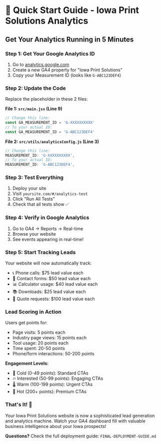 # 🎯 Quick Start Guide - Iowa Print Solutions Analytics
## Get Your Analytics Running in 5 Minutes

### Step 1: Get Your Google Analytics ID
1. Go to [analytics.google.com](https://analytics.google.com)
2. Create a new GA4 property for "Iowa Print Solutions"
3. Copy your Measurement ID (looks like `G-ABC123DEF4`)

### Step 2: Update the Code
Replace the placeholder in these 2 files:

**File 1: `src/main.jsx` (Line 9)**
```javascript
// Change this line:
const GA_MEASUREMENT_ID = 'G-XXXXXXXXXX'
// To your actual ID:
const GA_MEASUREMENT_ID = 'G-ABC123DEF4'
```

**File 2: `src/utils/analyticsConfig.js` (Line 3)**
```javascript
// Change this line:
MEASUREMENT_ID: 'G-XXXXXXXXXX',
// To your actual ID:
MEASUREMENT_ID: 'G-ABC123DEF4',
```

### Step 3: Test Everything
1. Deploy your site
2. Visit `yoursite.com/#/analytics-test`
3. Click "Run All Tests"
4. Check that all tests show ✅

### Step 4: Verify in Google Analytics
1. Go to GA4 → Reports → Real-time
2. Browse your website
3. See events appearing in real-time!

### Step 5: Start Tracking Leads
Your website will now automatically track:
- 📞 Phone calls: $75 lead value each
- 📝 Contact forms: $50 lead value each  
- 📊 Calculator usage: $40 lead value each
- 📚 Downloads: $25 lead value each
- 💼 Quote requests: $100 lead value each

### Lead Scoring in Action
Users get points for:
- Page visits: 5 points each
- Industry page views: 15 points each
- Tool usage: 20 points each
- Time spent: 20-50 points
- Phone/form interactions: 50-200 points

**Engagement Levels:**
- 🧊 Cold (0-49 points): Standard CTAs
- 🔥 Interested (50-99 points): Engaging CTAs
- 🌡️ Warm (100-199 points): Urgent CTAs  
- 🚨 Hot (200+ points): Premium CTAs

### That's It! 🎉
Your Iowa Print Solutions website is now a sophisticated lead generation and analytics machine. Watch your GA4 dashboard fill with valuable business intelligence about your Iowa prospects!

**Questions?** Check the full deployment guide: `FINAL-DEPLOYMENT-GUIDE.md`